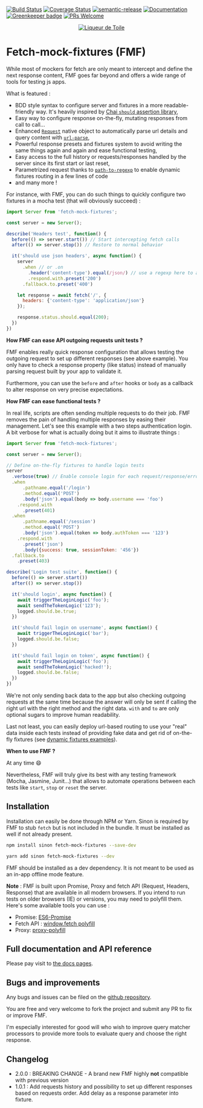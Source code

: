[![Build Status](https://travis-ci.org/liqueurdetoile/fetch-mock-fixtures.svg?branch=master)](https://travis-ci.org/liqueurdetoile/fetch-mock-fixtures)
[![Coverage Status](https://coveralls.io/repos/github/liqueurdetoile/fetch-mock-fixtures/badge.svg?branch=master)](https://coveralls.io/github/liqueurdetoile/fetch-mock-fixtures?branch=master)
[![semantic-release](https://img.shields.io/badge/%20%20%F0%9F%93%A6%F0%9F%9A%80-semantic--release-e10079.svg)](https://github.com/semantic-release/semantic-release)
[![Documentation](https://liqueurdetoile.github.io/fetch-mock-fixtures/badge.svg)](https://liqueurdetoile.github.io/fetch-mock-fixtures/)
[![Greenkeeper badge](https://badges.greenkeeper.io/liqueurdetoile/fetch-mock-fixtures.svg)](https://greenkeeper.io/)
[![PRs Welcome](https://img.shields.io/badge/PRs-welcome-brightgreen.svg?style=flat-square)](http://makeapullrequest.com)

<p align="center"><a href="https://liqueurdetoile.com" target="\_blank"><img src="https://hosting.liqueurdetoile.com/logo_lqdt.png" alt="Liqueur de Toile"></a></p>

# Fetch-mock-fixtures (FMF)
While most of mockers for fetch are only meant to intercept and define the next response content, FMF goes far beyond and offers a wide range of tools for testing js apps.

What is featured :
- BDD style syntax to configure server and fixtures in a more readable-friendly way. It's heavily inspired by [Chai `should` assertion library](https://www.chaijs.com/guide/styles/#should),
- Easy way to configure response on-the-fly, mutating responses from call to call...
- Enhanced [`Request`](https://developer.mozilla.org/en-US/docs/Web/API/Request) native object to automatically parse url details and query content with [`url-parse`](https://github.com/unshiftio/url-parse#readme),
- Powerful response presets and fixtures system to avoid writing the same things again and again and ease functional testing,
- Easy access to the full history or requests/responses handled by the server since its first start or last reset,
- Parametrized request thanks to [`path-to-regexp`](https://github.com/pillarjs/path-to-regexp#readme) to enable dynamic fixtures routing in a few lines of code
- and many more !

For instance, with FMF, you can do such things to quickly configure two fixtures in a mocha test (that will obviously succeed) :

```javascript
import Server from 'fetch-mock-fixtures';

const server = new Server();

describe('Headers test', function() {
  before(() => server.start()) // Start intercepting fetch calls
  after(() => server.stop()) // Restore to normal behavior

  it('should use json headers', async function() {
    server
      .when // or .on
        .header('content-type').equal(/json/) // use a regexp here to avoid writing full header
        .respond.with.preset('200')
      .fallback.to.preset('400')

    let response = await fetch('/', {
      headers: {'content-type': 'application/json'}
    });

    response.status.should.equal(200);
  })
})
```
**How FMF can ease API outgoing requests unit tests ?**

FMF enables really quick response configuration that allows testing the outgoing request to set up different responses (see above example). You only have to check a response property (like status) instead of manually parsing request built by your app to validate it.

Furthermore, you can use the `before` and `after` hooks or `body` as a callback to alter response on very precise expectations.

**How FMF can ease functional tests ?**

In real life, scripts are often sending multiple requests to do their job. FMF removes the pain of handling multiple responses by easing their management. Let's see this example with a two steps authentication login. A bit verbose for what is actually doing but it aims to illustrate things :

```javascript
import Server from 'fetch-mock-fixtures';

const server = new Server();

// Define on-the-fly fixtures to handle login tests
server
  .verbose(true) // Enable console login for each request/response/error
  .when
      .pathname.equal('/login')
      .method.equal('POST')
      .body('json').equal(body => body.username === 'foo')
    .respond.with
      .preset(401)
  .when
      .pathname.equal('/session')
      .method.equal('POST')
      .body('json').equal(token => body.authToken === '123')
    .respond.with
      .preset('json')
      .body({success: true, sessionToken: '456'})
  .fallback.to
    .preset(403)

describe('Login test suite', function() {
  before(() => server.start())
  after(() => server.stop())

  it('should login', async function() {
    await triggerTheLoginLogic('foo');
    await sendTheTokenLogic('123');
    logged.should.be.true;
  })

  it('should fail login on username', async function() {
    await triggerTheLoginLogic('bar');
    logged.should.be.false;
  })

  it('should fail login on token', async function() {
    await triggerTheLoginLogic('foo');
    await sendTheTokenLogic('hacked!');
    logged.should.be.false;
  })
})
```
We're not only sending back data to the app but also checking outgoing requests at the same time because the answer will only be sent if calling the right url with the right method and the right data. `with` and `to` are only optional sugars to improve human readability.

Last not least, you can easily deploy url-based routing to use your "real" data inside each tests instead of providing fake data and get rid of on-the-fly fixtures (see [dynamic fixtures examples](https://liqueurdetoile.github.io/fetch-mock-fixtures/manual/dynamic-fixtures-examples)).

**When to use FMF ?**

At any time :smile:

Nevertheless, FMF will truly give its best with any testing framework (Mocha, Jasmine, Junit...) that allows to automate operations between each tests like `start`, `stop` or `reset` the server.

## Installation

Installation can easily be done through NPM or Yarn. Sinon is required by FMF to stub `fetch` but is not included in the bundle. It must be installed as well if not already present.

```bash
npm install sinon fetch-mock-fixtures --save-dev

yarn add sinon fetch-mock-fixtures --dev
```
FMF should be installed as a dev dependency. It is not meant to be used as an in-app offline mode feature.

**Note** : FMF is built upon Promise, Proxy and fetch API (Request, Headers, Response) that are available in all modern browsers. If you intend to run tests on older browsers (IE) or versions, you may need to polyfill them. Here's some available tools you can use :
- Promise: [ES6-Promise](https://www.npmjs.com/package/es6-promise)
- Fetch API : [window.fetch polyfill](https://www.npmjs.com/package/whatwg-fetch)
- Proxy: [proxy-polyfill](https://www.npmjs.com/package/proxy-polyfill)

## Full documentation and API reference
Please pay visit to [the docs pages](https://liqueurdetoile.github.io/fetch-mock-fixtures/).

## Bugs and improvements
Any bugs and issues can be filed on the [github repository](https://github.com/liqueurdetoile/fetch-mock-fixtures/issues).

You are free and very welcome to fork the project and submit any PR to fix or improve FMF.

I'm especially interested for good will who wish to improve query matcher processors to provide more tools to evaluate query and choose the right response.

## Changelog
- 2.0.0 : BREAKING CHANGE - A brand new FMF highly **not** compatible with previous version
- 1.0.1 : Add requests history and possibility to set up different responses based on requests order. Add delay as a response parameter into fixture.
